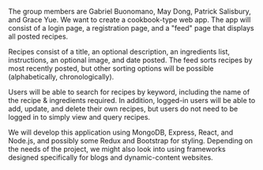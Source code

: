 The group members are Gabriel Buonomano, May Dong, Patrick Salisbury, and Grace Yue. We want to create a cookbook-type web app. The app will consist of a login page, a registration page, and a "feed" page that displays all posted recipes. 

Recipes consist of a title, an optional description, an ingredients list, instructions, an optional image, and date posted. The feed sorts recipes by most recently posted, but other sorting options will be possible (alphabetically, chronologically).

Users will be able to search for recipes by keyword, including the name of the recipe & ingredients required. In addition, logged-in users will be able to add, update, and delete their own recipes, but users do not need to be logged in to simply view and query recipes.

We will develop this application using MongoDB, Express, React, and Node.js, and possibly some Redux and Bootstrap for styling. Depending on the needs of the project, we might also look into using frameworks designed specifically for blogs and dynamic-content websites.
